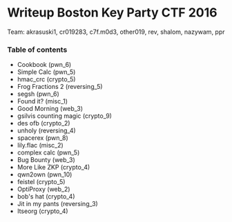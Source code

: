 # Writeup Boston Key Party CTF 2016

Team: akrasuski1, cr019283, c7f.m0d3, other019, rev, shalom, nazywam, ppr 

### Table of contents
* Cookbook (pwn_6)
* Simple Calc (pwn_5)
* hmac_crc (crypto_5)
* Frog Fractions 2 (reversing_5)
* segsh (pwn_6)
* Found it? (misc_1)
* Good Morning (web_3)
* gsilvis counting magic (crypto_9)
* des ofb (crypto_2)
* unholy (reversing_4)
* spacerex (pwn_8)
* lily.flac (misc_2)
* complex calc (pwn_5)
* Bug Bounty (web_3)
* More Like ZKP (crypto_4)
* qwn2own (pwn_10)
* feistel (crypto_5)
* OptiProxy (web_2)
* bob's hat (crypto_4)
* Jit in my pants (reversing_3)
* ltseorg (crypto_4)